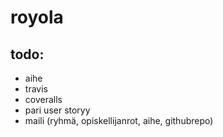 royola
======

todo:
------
- aihe
- travis
- coveralls
- pari user storyy
- maili (ryhmä, opiskellijanrot,  aihe, githubrepo)
